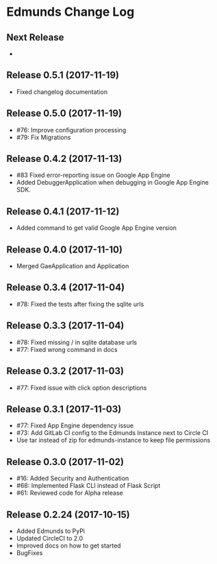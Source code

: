 # Edmunds Change Log

## Next Release

-


## Release 0.5.1  (2017-11-19)

- Fixed changelog documentation


## Release 0.5.0  (2017-11-19)

- \#76: Improve configuration processing
- \#79: Fix Migrations


## Release 0.4.2  (2017-11-13)

- \#83 Fixed error-reporting issue on Google App Engine
- Added DebuggerApplication when debugging in Google App Engine SDK.


## Release 0.4.1  (2017-11-12)

- Added command to get valid Google App Engine version


## Release 0.4.0  (2017-11-10)

- Merged GaeApplication and Application


## Release 0.3.4  (2017-11-04)

- \#78: Fixed the tests after fixing the sqlite urls


## Release 0.3.3  (2017-11-04)

- \#78: Fixed missing / in sqlite database urls
- \#77: Fixed wrong command in docs


## Release 0.3.2  (2017-11-03)

- \#77: Fixed issue with click option descriptions


## Release 0.3.1  (2017-11-03)

- \#77: Fixed App Engine dependency issue
- \#73: Add GitLab CI config to the Edmunds Instance next to Circle CI
- Use tar instead of zip for edmunds-instance to keep file permissions


## Release 0.3.0  (2017-11-02)

- \#16: Added Security and Authentication
- \#68: Implemented Flask CLI instead of Flask Script
- \#61: Reviewed code for Alpha release


## Release 0.2.24  (2017-10-15)

- Added Edmunds to PyPi
- Updated CircleCI to 2.0
- Improved docs on how to get started
- BugFixes
